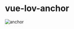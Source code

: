 # vue-lov-anchor
![anchor](https://github.com/Lozvoe/vue-lov-anchor/blob/master/src/assets/anchor.gif?raw=true)

